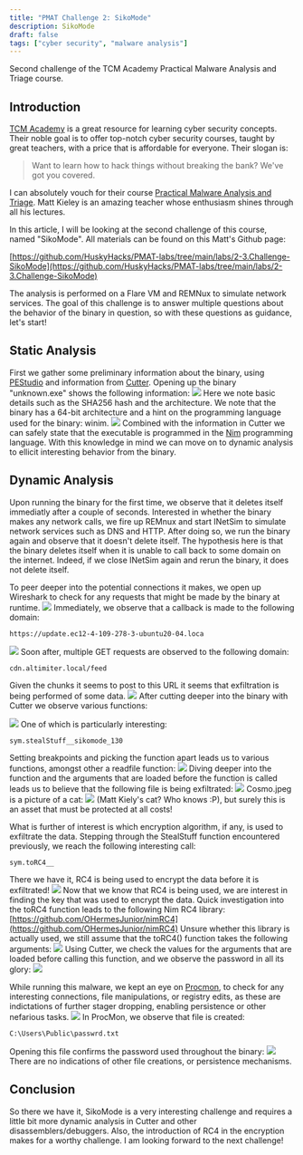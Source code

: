 ```yaml
---
title: "PMAT Challenge 2: SikoMode"
description: SikoMode
draft: false
tags: ["cyber security", "malware analysis"]
---
```


Second challenge of the TCM Academy Practical Malware Analysis and Triage course.

## Introduction

[TCM Academy](https://academy.tcm-sec.com/) is a great resource for learning cyber security concepts. 
Their noble goal is to offer top-notch cyber security courses, taught
by great teachers, with a price that is affordable for everyone. 
Their slogan is:
>Want to learn how to hack things without breaking the bank? We've got you covered.

I can absolutely vouch for their course [Practical Malware Analysis and Triage](https://academy.tcm-sec.com/p/practical-malware-analysis-triage).
Matt Kieley is an amazing teacher whose enthusiasm shines through all his lectures. 

In this article, I will be looking at the second challenge of this course, named "SikoMode".
All materials can be found on this Matt's Github page:

[https://github.com/HuskyHacks/PMAT-labs/tree/main/labs/2-3.Challenge-SikoMode](https://github.com/HuskyHacks/PMAT-labs/tree/main/labs/2-3.Challenge-SikoMode)

The analysis is performed on a Flare VM and REMNux to simulate network services.
The goal of this challenge is to answer multiple questions about the behavior of
the binary in question, so with these questions as guidance, let's start!

## Static Analysis

First we gather some preliminary information about the binary, using [PEStudio](https://www.winitor.com/) and information from [Cutter](https://cutter.re/).
Opening up the binary "unknown.exe" shows the following information:
![](img/sikomode_arch.png)
Here we note basic details such as the SHA256 hash and the architecture. We note that the binary has a 64-bit architecture and a hint on the programming language used for the binary: winim.
![](img/sikomode_cutter.png)
Combined with the information in Cutter we can safely state that the executable is programmed in the [Nim](https://nim-lang.org/) programming language. With this knowledge in mind we can move on to dynamic analysis to ellicit interesting behavior from the binary. 


## Dynamic Analysis
Upon running the binary for the first time, we observe that it deletes itself immediatly after a couple of seconds. Interested in whether the binary makes any network calls, we fire up REMnux and start INetSim to simulate network services such as DNS and HTTP. After doing so, we run the binary again and observe that it doesn't delete itself. The hypothesis here is that the binary deletes itself when it is unable to call back to some domain on the internet. Indeed, if we close INetSim again and rerun the binary, it does not delete itself. 

To peer deeper into the potential connections it makes, we open up Wireshark to check for any requests that might be made by the binary at runtime. 
![](img/sikomode_ubuntu_update.png)
Immediately, we observe that a callback is made to the following domain:
```
https://update.ec12-4-109-278-3-ubuntu20-04.loca
```
![](img/sikomode_exfiltration.png)
Soon after, multiple GET requests are observed to the following domain:
```
cdn.altimiter.local/feed
```
Given the chunks it seems to post to this URL it seems that exfiltration is being performed of some data. 
![](img/sikomode_cosmo.png)
After cutting deeper into the binary with Cutter we observe various functions:

![](img/sikomode_functions.png)
One of which is particularly interesting:
```
sym.stealStuff__sikomode_130
```
Setting breakpoints and picking the function apart leads us to various functions, amongst other a readfile function:
![](img/sikomode_readfile.png)
Diving deeper into the function and the arguments that are loaded before the function is called leads us to believe that the following file is being exfiltrated:
![](img/sikomode_cosmo.png)
Cosmo.jpeg is a picture of a cat:
![](img/cosmo.jpeg)
(Matt Kiely's cat? Who knows :P), but surely this is an asset that must be protected at all costs!

What is further of interest is which encryption algorithm, if any, is used to exfiltrate the data. Stepping through the StealStuff function encountered previously, we reach the following interesting call:
```
sym.toRC4__
```
There we have it, RC4 is being used to encrypt the data before it is exfiltrated!
![](img/sikomode_rc4.png)
Now that we know that RC4 is being used, we are interest in finding the key that was used to encrypt the data. Quick investigation into the toRC4 function leads to the following Nim RC4 library:
[https://github.com/OHermesJunior/nimRC4](https://github.com/OHermesJunior/nimRC4) Unsure whether this library is actually used, we still assume that the toRC4() function takes the following arguments:
![](img/sikomode_nimrc4.png) Using Cutter, we check the values for the arguments that are loaded before calling this function, and we observe the password in all its glory:
![](img/sikomode_password.png)

While running this malware, we kept an eye on [Procmon](https://learn.microsoft.com/en-us/sysinternals/downloads/procmon), to check for any interesting connections, file manipulations, or registry edits, as these are indictations of further stager dropping, enabling persistence or other nefarious tasks. 
![](img/sikomode_passwrdtxt.png)
In ProcMon, we observe that file is created:
```
C:\Users\Public\passwrd.txt
```
Opening this file confirms the password used throughout the binary:
![](feature-sikomode.png) There are no indications of other file creations, or persistence mechanisms. 
## Conclusion
So there we have it, SikoMode is a very interesting challenge and requires a little bit more dynamic analysis in Cutter and other disassemblers/debuggers. Also, the introduction of RC4 in the encryption makes for a worthy challenge. I am looking forward to the next challenge!




